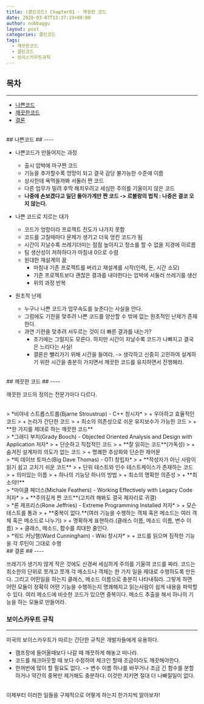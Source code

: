 ```yaml
---
title: (클린코드) Chapter01 - 깨끗한 코드
date: 2020-03-07T13:37:19+09:00
author: nobbaggu
layout: post
categories: 클린코드
tags:
  - 깨끗한코드
  - 클린코드
  - 보이스카우트규칙
---
```


## 목차 ##
----

- [나쁜코드](#1)
- [깨끗한코드](#2) 
- [결론](#3)

<br> 
<a name="1"/>
## 나쁜코드 ##
----

- 나쁜코드가 만들어지는 과정
	- 출시 압박에 마구짠 코드
	- 기능을 추가할수록 엉망이 되고 결국 감당 불가능한 수준에 이름
	- 상사한테 욕먹을까봐 서둘러 짠 코드
	- 다른 업무가 밀려 후딱 해치우려고 세심한 주의를 기울이지 않은 코드
	- **나중에 손보겠다고 일단 돌아가게만 짠 코드 -> 르블랑의 법칙 : 나중은 결코 오지 않는다.**
	
- 나쁜 코드로 치르는 대가
	- 코드가 엉망이라 프로젝트 진도가 나가지 못함
	- 코드를 고칠때마다 문제가 생기고 더욱 엉킨 코드가 됨
	- 시간이 지날수록 쓰레기더미는 점점 높아지고 청소를 할 수 없을 지경에 이르름
	- 팀 생산성이 저하하다가 마침내 0으로 수렴
	- 원대한 재설계의 꿈
		- 마침내 기존 프로젝트를 버리고 재설계를 시작(인력, 돈, 시간 소모)
		- 기존 프로젝트보다 괜찮은 결과를 내야한다는 압박에 서둘러 쓰레기를 생산
		- 위의 과정 반복
		
- 원초적 난제
	- 누구나 나쁜 코드가 업무속도를 늦춘다는 사실을 안다.
	- 그럼에도 기한을 맞추려 나쁜 코드를 양산할 수 밖에 없는 원초적인 난제가 존재한다.
	- 과연 기한을 맞추려 서두르는 것이 더 빠른 결과를 내는가?
		- 초기에는 그럴지도 모른다. 하지만 시간이 지날수록 코드가 나빠지고 결국은 느리다는 사실!
		- 결론은 빨리가기 위해 시간을 들여라. -> 생각하고 신중히 고민하여 설계하기 위한 시간을 충분히 가지면서 깨끗한 코드를 유지하면서 진행해라.
		
<br>
<a name="2"/>
## 깨끗한 코드 ##
----

깨끗한 코드의 정의는 전문가마다 다르다.

<br>
> *비야네 스트롭스트룹(Bjarne Stroustrup) - C++ 창시자*
> + 우아하고 효율적인 코드
> + 논리가 간단한 코드
> + 최소의 의존성으로 쉬운 유지보수가 가능한 코드
> + **한 가지를 제대로 하는 깨끗한 코드**

<br>
> *그래디 부치(Grady Booch) - Objected Oriented Analysis and Design with Application 저자*
> + 단순하고 직접적인 코드
> + **잘 읽히는 코드**(가독성)
> + 숨겨진 설계자의 의도가 없는 코드
> + 명쾌한 추상화와 단순한 제어문

<br>
> *빅 데이브 토마스(Big Dave Thomas) - OTI 창립자*
> + **작성자가 아닌 사람이 읽기 쉽고 고치기 쉬운 코드**
> + 단위 테스트와 인수 테스트케이스가 존재하는 코드
> + 의미있는 이름
> + 하나의 기능당 하나의 방법
> + 최소의 명확한 의존성
> + **최소의!!**

<br>
> *마이클 페더스(Michale Feathers) - Working Effectively with Legacy Code 저자*
> + **주의깊게 짠 코드**(고치려 해봐도 결국 제자리로 귀결)

<br>
> *론 제프리스(Rone Jeffries) - Extreme Programming Installed 저자*
> + 모슨 테스트를 통과
> + **중복이 없다.**(여러 기능을 수행하는 객체 혹은 메소드는 여러 객체 혹은 메소드로 나누기)
> + 명확하게 표현하라.(클래스 이름, 메소드 이름, 변수 이름)
> + 클래스, 메소드, 함수를 최대한 줄인다.

<br>
> *워드 커닝햄(Ward Cunningham) - Wiki 창시자*
> + 코드를 읽으며 짐작한 기능을 각 루틴이 그대로 수행

<br>
<a name="3"/>
## 결론 ##
----

쓰레기가 생기지 않게 작은 것에도 신경써 세심하게 주의를 기울여 코드를 짜라. 코드는 최소한의 단위로 쪼개고 쪼개 각 메소드나 객체는 한 가지 일을 제대로 수행하도록 만든다. 그리고 어떤일을 하는지 클래스, 메소드 이름으로 충분히 나타내줘라. 그렇게 하면 어떤 모듈이 정확히 어떤 기능을 수행하는지 명쾌해지고 읽는사람이 쉽게 내용을 파악할 수 있다. 여러 메소드에 비슷한 코드가 있으면 중복이다. 메소드 추출을 해서 하나의 기능을 하는 모듈로 만들어라.

### 보이스카우트 규칙 ###
----

미국의 보이스카우트가 따르는 간단한 규칙은 개발자들에게 유용하다.

+ 캠프장에 들어올때보다 나갈 때 깨끗하게 해놓고 떠나라.
+ 코드를 체크아웃할 때 보다 수정하여 체크인 할때 조금이라도 깨끗해야한다.
+ 한꺼번에 많이 할 필요도 없다. -> 변수 이름 하나를 바꾸거나 조금 긴 함수를 분할하거나 약간의 중복만 제거해도 충분하다. 이것만 지키면 절대 더 나빠질일이 없다.

<br>
이제부터 이러한 일들을 구체적으로 어떻게 하는지 한가지씩 알아보자!